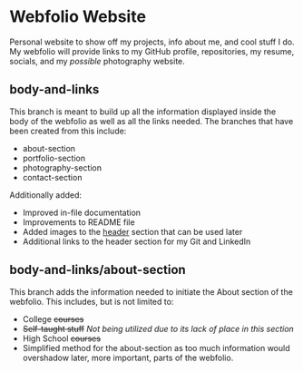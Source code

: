 Webfolio Website
==========================
Personal website to show off my projects, info about me, and cool stuff I do. My webfolio will provide links to my GitHub profile, repositories, my resume, socials, and my *possible* photography website.

body-and-links
---
This branch is meant to build up all the information displayed inside the body of the webfolio as well as all the links needed. The branches that have been created from this include:
- about-section
- portfolio-section
- photography-section
- contact-section

Additionally added:
- Improved in-file documentation
- Improvements to README file
- Added images to the <u>header</u> section that can be used later
- Additional links to the header section for my Git and LinkedIn

body-and-links/about-section
---
This branch adds the information needed to initiate the About section of the webfolio. This includes, but is not limited to:
- College <del>courses</del>
- <del>Self-taught stuff</del> <i>Not being utilized due to its lack of place in this section</i>
- High School <del>courses</del>
- Simplified method for the about-section as too much information would overshadow later, more important, parts of the webfolio.



<!--
## Legacy Code
Legacy code is hidden with comments. The last versions of the legacy code that were used:

<blockquote>
<h3>ContactLink Branch</h3>
The Contact Link is supposed to be linked from an NFC chip allowing my contact information to be shared on mobile browsers.
</blockquote>

This code is outdated but some of its fuctionality can still be reused later.
-->

<!--

v0.0.2 ContactLink branch
----------------------------------------

## Objective

The Contact Link is supposed to be linked from an NFC chip allowing my contact information to be shared on mobile browsers.

## Organization

Each button link is structured under a div with the class *contactButton* and storing the actual link inside it. The link itself stores the *h4* tag that is the type of link and *p* containing information for how to search the information manually.
Example:
    Instagram
    @churuizramos

For the [Add Contact] button, rather than a link, the button executes a download command for a VCF file storing said contact information. Reasearch at: https://stackoverflow.com/questions/8669912/add-a-contact-to-the-mobile-device-address-book-from-an-html-webpage.

VCF file is labeled [contactDownload.vcf]

## Notes

Color scheme used on this page would work well in the rest of the website. Link at the bottom will be used to access the main website.

v0.0.1c Rewrite syntax fix
----------------------------------------

## Changes
ID and Class tags were incorrectly declared in HTML source

v0.0.1b Initial Code Rewrite (7-28-2023)
----------------------------------------

## Changes

Rewrote initial code. Changed structure of information. Focusing primarily on the setup of the main page for the website.

## Reason for changes

Original code was cluttered and prepped for an illogical use basis.


v0.0.1 Initial Code State (7-5-2023)
----------------------------------------

This is a static basis including most of the files that could end up being used to create the website. Pages and their information still need to be fleshed out completely. New system should be utilized to simplify the page creation process.

-->